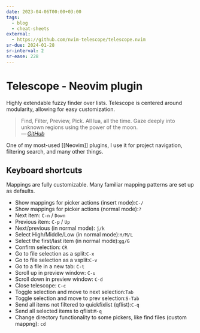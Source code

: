 ```yaml
---
date: 2023-04-06T00:00+03:00
tags:
  - blog
  - cheat-sheets
external:
  - https://github.com/nvim-telescope/telescope.nvim
sr-due: 2024-01-28
sr-interval: 2
sr-ease: 228
---
```


# Telescope - Neovim plugin

Highly extendable fuzzy finder over lists. Telescope is centered around
modularity, allowing for easy customization.

> Find, Filter, Preview, Pick. All lua, all the time.
> Gaze deeply into unknown regions using the power of the moon.\
> — <cite>[GitHub](https://github.com/nvim-telescope/telescope.nvim)</cite>

One of my most-used [[Neovim]] plugins, I use it for project navigation,
filtering search, and many other things.

## Keyboard shortcuts

Mappings are fully customizable. Many familiar mapping patterns are set up as
defaults.

- Show mappings for picker actions (insert mode):<wbr class="f"> `C-/`
- Show mappings for picker actions (normal mode):<wbr class="f"> `?`
- Next item:<wbr class="f"> `C-n` / `Down`
- Previous item:<wbr class="f"> `C-p` / `Up`
- Next/previous (in normal mode):<wbr class="f"> `j/k`
- Select High/Middle/Low (in normal mode):<wbr class="f"> `H/M/L`
- Select the first/last item (in normal mode):<wbr class="f"> `gg/G`
- Confirm selection:<wbr class="f"> `CR`
- Go to file selection as a split:<wbr class="f"> `C-x`
- Go to file selection as a vsplit:<wbr class="f"> `C-v`
- Go to a file in a new tab:<wbr class="f"> `C-t`
- Scroll up in preview window:<wbr class="f"> `C-u`
- Scroll down in preview window:<wbr class="f"> `C-d`
- Close telescope:<wbr class="f"> `C-c`
- Toggle selection and move to next selection:<wbr class="f"> `Tab`
- Toggle selection and move to prev selection:<wbr class="f"> `S-Tab`
- Send all items not filtered to quickfixlist (qflist):<wbr class="f"> `C-q`
- Send all selected items to qflist:<wbr class="f"> `M-q`
- Change directory functionality to some pickers, like find files (custom mappng):<wbr class="f"> `cd`
